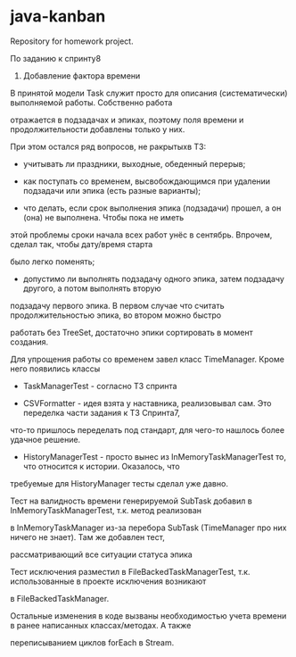 # java-kanban
Repository for homework project.

По заданию к спринту8

1. Добавление фактора времени

В принятой модели Task служит просто для описания (систематически) выполняемой работы. Собственно работа

отражается в подзадачах и эпиках, поэтому поля времени и продолжительности добавлены только у них.

При этом остался ряд вопросов, не ракрытыхв ТЗ:

- учитывать ли праздники, выходные, обеденный перерыв;

- как поступать со временем, высвобождающимся при удалении подзадачи или эпика (есть разные варианты);

- что делать, если срок выполнения эпика (подзадачи) прошел, а он (она) не выполнена. Чтобы пока не иметь

этой проблемы сроки начала всех работ унёс в сентябрь. Впрочем, сделал так, чтобы дату/время старта

было легко поменять;

- допустимо ли выполнять подзадачу одного эпика, затем подзадачу другого, а потом выполнять вторую 

подзадачу первого эпика. В первом случае что считать продолжительностью эпика, во втором можно быстро 

работать без TreeSet, достаточно эпики сортировать в момент создания.

Для упрощения работы со временем завел класс TimeManager. Кроме него появились классы 

- TaskManagerTest - согласно ТЗ спринта

- CSVFormatter - идея взята у наставника, реализовывал сам. Это переделка части задания к ТЗ Спринта7, 

что-то пришлось переделать под стандарт, для чего-то нашлось более удачное решение.

- HistoryManagerTest - просто вынес из InMemoryTaskManagerTest то, что относится к истории. Оказалось, что 

требуемые для HistoryManager тесты сделал уже давно.

Тест на валидность времени генерируемой SubTask добавил в InMemoryTaskManagerTest, т.к. метод реализован

в InMemoryTaskManager из-за перебора SubTask (TimeManager про них ничего не знает). Там же добавлен тест, 

рассматривающий все ситуации статуса эпика

Тест исключения разместил в FileBackedTaskManagerTest, т.к. использованные в проекте исключения  возникают

в FileBackedTaskManager.

Остальные изменения в коде вызваны необходимостью учета времени в ранее написанных классах/методах. А также

переписыванием циклов forEach в Stream.